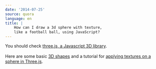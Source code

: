 ```yaml
---
date: '2014-07-25'
source: quora
language: en
title: |
    How can I draw a 3d sphere with texture,
    like a football ball, using JavaScript?
---
```


You should check [three.js, a Javascript 3D
library](http://threejs.org/).\
\
Here are some basic [3D
shapes](http://stemkoski.github.io/Three.js/Shapes.html) and a tutorial
for [applying textures on a sphere in
Three.js](http://learningthreejs.com/blog/2013/09/16/how-to-make-the-earth-in-webgl/).
